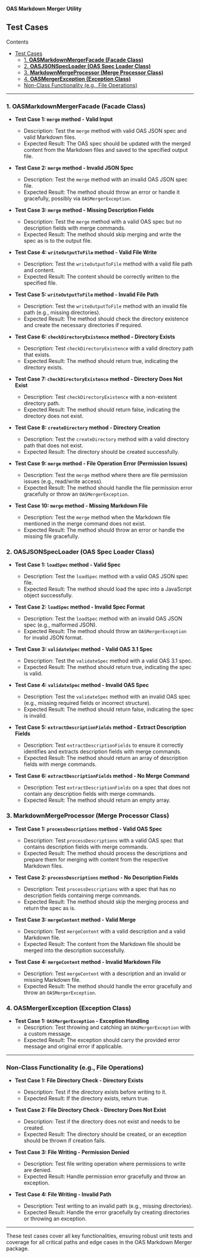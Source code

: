 **OAS Markdown Merger Utility**

## Test Cases

Contents

- [Test Cases](#test-cases)
  - [1. **OASMarkdownMergerFacade (Facade Class)**](#1-oasmarkdownmergerfacade-facade-class)
  - [2. **OASJSONSpecLoader (OAS Spec Loader Class)**](#2-oasjsonspecloader-oas-spec-loader-class)
  - [3. **MarkdownMergeProcessor (Merge Processor Class)**](#3-markdownmergeprocessor-merge-processor-class)
  - [4. **OASMergerException (Exception Class)**](#4-oasmergerexception-exception-class)
  - [Non-Class Functionality (e.g., File Operations)](#non-class-functionality-eg-file-operations)

---

### 1. **OASMarkdownMergerFacade (Facade Class)**

- **Test Case 1: `merge` method - Valid Input**
  - Description: Test the `merge` method with valid OAS JSON spec and valid Markdown files.
  - Expected Result: The OAS spec should be updated with the merged content from the Markdown files and saved to the specified output file.
- **Test Case 2: `merge` method - Invalid JSON Spec**
  - Description: Test the `merge` method with an invalid OAS JSON spec file.
  - Expected Result: The method should throw an error or handle it gracefully, possibly via `OASMergerException`.
- **Test Case 3: `merge` method - Missing Description Fields**

  - Description: Test the `merge` method with a valid OAS spec but no description fields with merge commands.
  - Expected Result: The method should skip merging and write the spec as is to the output file.

- **Test Case 4: `writeOutputToFile` method - Valid File Write**
  - Description: Test the `writeOutputToFile` method with a valid file path and content.
  - Expected Result: The content should be correctly written to the specified file.
- **Test Case 5: `writeOutputToFile` method - Invalid File Path**
  - Description: Test the `writeOutputToFile` method with an invalid file path (e.g., missing directories).
  - Expected Result: The method should check the directory existence and create the necessary directories if required.
- **Test Case 6: `checkDirectoryExistence` method - Directory Exists**
  - Description: Test `checkDirectoryExistence` with a valid directory path that exists.
  - Expected Result: The method should return true, indicating the directory exists.
- **Test Case 7: `checkDirectoryExistence` method - Directory Does Not Exist**
  - Description: Test `checkDirectoryExistence` with a non-existent directory path.
  - Expected Result: The method should return false, indicating the directory does not exist.
- **Test Case 8: `createDirectory` method - Directory Creation**
  - Description: Test the `createDirectory` method with a valid directory path that does not exist.
  - Expected Result: The directory should be created successfully.
- **Test Case 9: `merge` method - File Operation Error (Permission Issues)**

  - Description: Test the `merge` method where there are file permission issues (e.g., read/write access).
  - Expected Result: The method should handle the file permission error gracefully or throw an `OASMergerException`.

- **Test Case 10: `merge` method - Missing Markdown File**
  - Description: Test the `merge` method when the Markdown file mentioned in the merge command does not exist.
  - Expected Result: The method should throw an error or handle the missing file gracefully.

### 2. **OASJSONSpecLoader (OAS Spec Loader Class)**

- **Test Case 1: `loadSpec` method - Valid Spec**

  - Description: Test the `loadSpec` method with a valid OAS JSON spec file.
  - Expected Result: The method should load the spec into a JavaScript object successfully.

- **Test Case 2: `loadSpec` method - Invalid Spec Format**

  - Description: Test the `loadSpec` method with an invalid OAS JSON spec (e.g., malformed JSON).
  - Expected Result: The method should throw an `OASMergerException` for invalid JSON format.

- **Test Case 3: `validateSpec` method - Valid OAS 3.1 Spec**

  - Description: Test the `validateSpec` method with a valid OAS 3.1 spec.
  - Expected Result: The method should return true, indicating the spec is valid.

- **Test Case 4: `validateSpec` method - Invalid OAS Spec**

  - Description: Test the `validateSpec` method with an invalid OAS spec (e.g., missing required fields or incorrect structure).
  - Expected Result: The method should return false, indicating the spec is invalid.

- **Test Case 5: `extractDescriptionFields` method - Extract Description Fields**

  - Description: Test `extractDescriptionFields` to ensure it correctly identifies and extracts description fields with merge commands.
  - Expected Result: The method should return an array of description fields with merge commands.

- **Test Case 6: `extractDescriptionFields` method - No Merge Command**
  - Description: Test `extractDescriptionFields` on a spec that does not contain any description fields with merge commands.
  - Expected Result: The method should return an empty array.

### 3. **MarkdownMergeProcessor (Merge Processor Class)**

- **Test Case 1: `processDescriptions` method - Valid OAS Spec**

  - Description: Test `processDescriptions` with a valid OAS spec that contains description fields with merge commands.
  - Expected Result: The method should process the descriptions and prepare them for merging with content from the respective Markdown files.

- **Test Case 2: `processDescriptions` method - No Description Fields**

  - Description: Test `processDescriptions` with a spec that has no description fields containing merge commands.
  - Expected Result: The method should skip the merging process and return the spec as is.

- **Test Case 3: `mergeContent` method - Valid Merge**

  - Description: Test `mergeContent` with a valid description and a valid Markdown file.
  - Expected Result: The content from the Markdown file should be merged into the description successfully.

- **Test Case 4: `mergeContent` method - Invalid Markdown File**
  - Description: Test `mergeContent` with a description and an invalid or missing Markdown file.
  - Expected Result: The method should handle the error gracefully and throw an `OASMergerException`.

### 4. **OASMergerException (Exception Class)**

- **Test Case 1: `OASMergerException` - Exception Handling**
  - Description: Test throwing and catching an `OASMergerException` with a custom message.
  - Expected Result: The exception should carry the provided error message and original error if applicable.

---

### Non-Class Functionality (e.g., File Operations)

- **Test Case 1: File Directory Check - Directory Exists**

  - Description: Test if the directory exists before writing to it.
  - Expected Result: If the directory exists, return true.

- **Test Case 2: File Directory Check - Directory Does Not Exist**

  - Description: Test if the directory does not exist and needs to be created.
  - Expected Result: The directory should be created, or an exception should be thrown if creation fails.

- **Test Case 3: File Writing - Permission Denied**

  - Description: Test file writing operation where permissions to write are denied.
  - Expected Result: Handle permission error gracefully and throw an exception.

- **Test Case 4: File Writing - Invalid Path**
  - Description: Test writing to an invalid path (e.g., missing directories).
  - Expected Result: Handle the error gracefully by creating directories or throwing an exception.

---

These test cases cover all key functionalities, ensuring robust unit tests and coverage for all critical paths and edge cases in the OAS Markdown Merger package.
